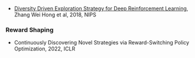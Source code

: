* [Diversity Driven Exploration Strategy for Deep Reinforcement Learning](https://arxiv.org/abs/1802.04564), Zhang Wei Hong et al, 2018, NIPS

### Reward Shaping

* Continuously Discovering Novel Strategies via Reward-Switching Policy Optimization, 2022, ICLR